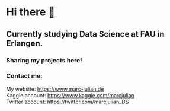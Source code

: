 # Hi there 👋

## Currently studying Data Science at FAU in Erlangen.

### Sharing my projects here!

### Contact me:

My website: https://www.marc-julian.de
<br>
Kaggle account: https://www.kaggle.com/marcjulian
<br>
Twitter account: https://twitter.com/marcjulian_DS
